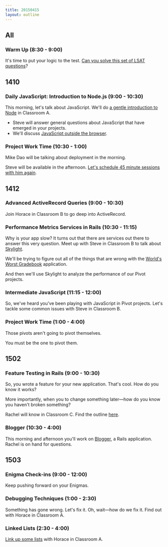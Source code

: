```yaml
---
title: 20150415
layout: outline
---
```


## All

### Warm Up (8:30 - 9:00)

It's time to put your logic to the test. [Can you solve this set of LSAT questions][lsat]?

[lsat]: https://dl.dropboxusercontent.com/u/505445/lsat_blog_-_preptest_50.pdf

## 1410

### Daily JavaScript: Introduction to Node.js (9:00 - 10:30)

This morning, let's talk about JavaScript. We'll do [a gentle introduction to Node][node] in Classroom A.

* Steve will answer general questions about JavaScript that have emerged in your projects.
* We'll discuss [JavaScript outside the browser][node].

[node]: http://tutorials.jumpstartlab.com/topics/javascript/outside_the_browser.html

### Project Work Time (10:30 - 1:00)

Mike Dao will be talking about deployment in the morning.

Steve will be available in the afternoon. [Let's schedule 45 minute sessions with him again][pair].

[pair]: https://etherpad.mozilla.org/L5p8nXaU39

## 1412

### Advanced ActiveRecord Queries (9:00 - 10:30)

Join Horace in Classroom B to go deep into ActiveRecord.

### Performance Metrics Services in Rails (10:30 - 11:15)

Why is your app slow? It turns out that there are services out there to answer this very question. Meet up with Steve in Classroom B to talk about [Skylight](http://skylight.io).

We'll be trying to figure out all of the things that are wrong with the [World's Worst Gradebook](https://polar-inlet-5855.herokuapp.com/) application.

And then we'll use Skylight to analyze the performance of our Pivot projects.

### Intermediate JavaScript (11:15 - 12:00)

So, we've heard you've been playing with JavaScript in Pivot projects. Let's tackle some common issues with Steve in Classroom B.

### Project Work Time (1:00 - 4:00)

Those pivots aren't going to pivot themselves.

You must be the one to pivot them.

## 1502

### Feature Testing in Rails (9:00 - 10:30)

So, you wrote a feature for your new application. That's cool. How do you know it works?

More importantly, when you to change something later—how do you know you haven't broken something?

Rachel will know in Classroom C. Find the outline [here](https://github.com/turingschool/lesson_plans/blob/master/ruby_02-web_applications_with_ruby/feature_testing_rails_minitest_rspec.markdown).

### Blogger (10:30 - 4:00)

This morning and afternoon you'll work on [Blogger](http://tutorials.jumpstartlab.com/projects/blogger.html), a Rails application. Rachel is on hand for questions.

## 1503

### Enigma Check-ins (9:00 - 12:00)

Keep pushing forward on your Enigmas.

### Debugging Techniques (1:00 - 2:30)

Something has gone wrong. Let's fix it. Oh, wait—how do we fix it. Find out with Horace in Classroom A.

### Linked Lists (2:30 - 4:00)

[Link up some lists][link] with Horace in Classroom A.

[link]: https://github.com/turingschool/challenges/blob/master/linked_lists.markdown